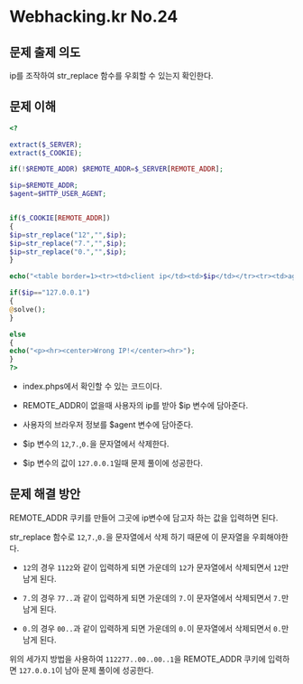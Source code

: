 # Webhacking.kr No.24

## 문제 출제 의도
ip를 조작하여 str_replace 함수를 우회할 수 있는지 확인한다.

## 문제 이해
```php
<?

extract($_SERVER);
extract($_COOKIE);

if(!$REMOTE_ADDR) $REMOTE_ADDR=$_SERVER[REMOTE_ADDR];

$ip=$REMOTE_ADDR;
$agent=$HTTP_USER_AGENT;


if($_COOKIE[REMOTE_ADDR])
{
$ip=str_replace("12","",$ip);
$ip=str_replace("7.","",$ip);
$ip=str_replace("0.","",$ip);
}

echo("<table border=1><tr><td>client ip</td><td>$ip</td></tr><tr><td>agent</td><td>$agent</td></tr></table>");

if($ip=="127.0.0.1")
{
@solve();
}

else
{
echo("<p><hr><center>Wrong IP!</center><hr>");
}
?>
```
* index.phps에서 확인할 수 있는 코드이다.

* REMOTE_ADDR이 없을때 사용자의 ip를 받아 $ip 변수에 담아준다.

* 사용자의 브라우저 정보를 $agent 변수에 담아준다.

* $ip 변수의 `12`,`7.`,`0.`을 문자열에서 삭제한다.

* $ip 변수의 값이 `127.0.0.1`일때 문제 풀이에 성공한다.

## 문제 해결 방안
REMOTE_ADDR 쿠키를 만들어 그곳에 ip변수에 담고자 하는 값을 입력하면 된다.

str_replace 함수로 `12`,`7.`,`0.`을 문자열에서 삭제 하기 때문에 이 문자열을 우회해야한다.

* `12`의 경우 `1122`와 같이 입력하게 되면 가운데의 `12`가 문자열에서 삭제되면서 `12`만 남게 된다.

* `7.`의 경우 `77..`과 같이 입력하게 되면 가운데의 `7.`이 문자열에서 삭제되면서 `7.`만 남게 된다.

* `0.`의 경우 `00..`과 같이 입력하게 되면 가운데의 `0.`이 문자열에서 삭제되면서 `0.`만 남게 된다.

위의 세가지 방법을 사용하여 `112277..00..00..1`을 REMOTE_ADDR 쿠키에 입력하면 `127.0.0.1`이 남아 문제 풀이에 성공한다.